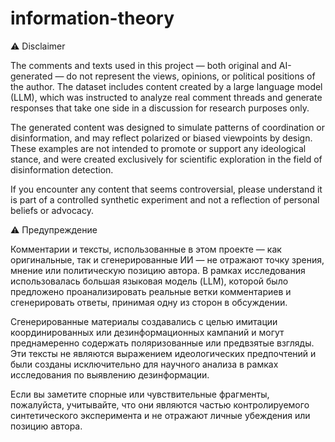 # information-theory

⚠️ Disclaimer

The comments and texts used in this project — both original and AI-generated — do not represent the views, opinions, or political positions of the author. The dataset includes content created by a large language model (LLM), which was instructed to analyze real comment threads and generate responses that take one side in a discussion for research purposes only.

The generated content was designed to simulate patterns of coordination or disinformation, and may reflect polarized or biased viewpoints by design. These examples are not intended to promote or support any ideological stance, and were created exclusively for scientific exploration in the field of disinformation detection.

If you encounter any content that seems controversial, please understand it is part of a controlled synthetic experiment and not a reflection of personal beliefs or advocacy.


⚠️ Предупреждение

Комментарии и тексты, использованные в этом проекте — как оригинальные, так и сгенерированные ИИ — не отражают точку зрения, мнение или политическую позицию автора. В рамках исследования использовалась большая языковая модель (LLM), которой было предложено проанализировать реальные ветки комментариев и сгенерировать ответы, принимая одну из сторон в обсуждении.

Сгенерированные материалы создавались с целью имитации координированных или дезинформационных кампаний и могут преднамеренно содержать поляризованные или предвзятые взгляды. Эти тексты не являются выражением идеологических предпочтений и были созданы исключительно для научного анализа в рамках исследования по выявлению дезинформации.

Если вы заметите спорные или чувствительные фрагменты, пожалуйста, учитывайте, что они являются частью контролируемого синтетического эксперимента и не отражают личные убеждения или позицию автора.
